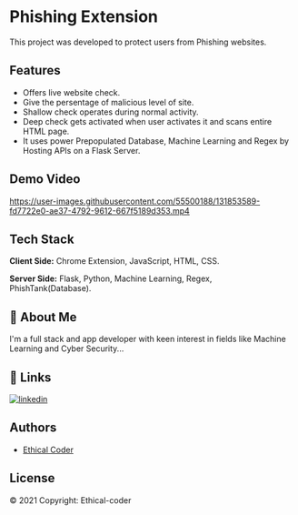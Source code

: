 
# Phishing Extension

This project was developed to protect users from Phishing websites.
## Features

- Offers live website check.
- Give the persentage of malicious level of site.
- Shallow check operates during normal activity.
- Deep check gets activated when user activates it and scans entire HTML page. 
- It uses power Prepopulated Database, Machine Learning and Regex by Hosting APIs on a Flask Server.


## Demo Video



https://user-images.githubusercontent.com/55500188/131853589-fd7722e0-ae37-4792-9612-667f5189d353.mp4

## Tech Stack

**Client Side:** Chrome Extension, JavaScript, HTML, CSS.

**Server Side:** Flask, Python, Machine Learning, Regex, PhishTank(Database).

  
## 🚀 About Me
I'm a full stack and app developer with keen interest in fields like Machine Learning and Cyber Security...

  
## 🔗 Links
[![linkedin](https://img.shields.io/badge/linkedin-0A66C2?style=for-the-badge&logo=linkedin&logoColor=white)](https://www.linkedin.com/in/ayush-shrivastava-b0a631192/)

  
## Authors

- [Ethical Coder](https://github.com/Ethical-coder)

  
## License

© 2021 Copyright: Ethical-coder

  
